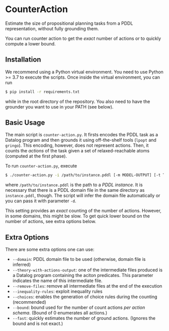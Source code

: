 # CounterAction

Estimate the size of propositional planning tasks from a PDDL
representation, without fully grounding them.

You can run counter action to get the *exact* number of actions or to quickly
compute a lower bound.

## Installation

We recommend using a Python virtual environment. You need to use Python >= 3.7 to execute the scripts.  Once inside the virtual
environment, you can run

```bash
$ pip install -r requirements.txt
```

while in the root directory of the repository. You also need to have the
grounder you want to use in your PATH (see below).

## Basic Usage

The main script is `counter-action.py`. It firsts encodes the PDDL task as a
Datalog program and then grounds it using off-the-shelf tools (`lpopt` and
`gringo`). This encoding, however, does not represent actions. Then, it counts
the *actions* of the task given a set of relaxed-reachable atoms (computed at
the first phase).

To run `counter-action.py`, execute

```bash
$ ./counter-action.py -i /path/to/instance.pddl [-m MODEL-OUTPUT] [-t THEORY-OUTPUT]
```

where `/path/to/instance.pddl` is the path to a *PDDL instance*. It is necessary
that there is a PDDL domain file in the same directory as `instance.pddl`,
though. The script will infer the domain file automatically or you can pass it
with parameter `-d`.

This setting provides an *exact* counting of the number of actions. However, in
some domains, this might be slow. To get quick lower bound on the number of
actions, see extra options below.

## Extra Options

There are some extra options one can use:


- `--domain`: PDDL domain file to be used (otherwise, domain file is inferred)
- `--theory-with-actions-output`: one of the intermediate files produced is a Datalog
  program containing the aciton predicates. This parameter indicates the name of
  this intermediate file.
- `--remove-files`: remove all intermediate files at the end of the execution
- `--inequality-rules`: exploit inequality rules
- `--choices`: enables the generation of choice rules during the counting (recommended)
- `--bound`: bound used for the number of count actions *per action
  schema*. (Bound of 0 enumerates all actions.)
- `--fast`: quickly estimates the number of ground actions. (Ignores the bound
  and is not exact.)
